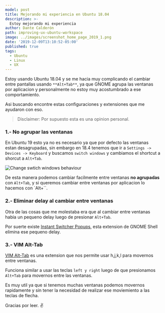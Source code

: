 ```yaml
---
model: post
title: Mejorando mi experiencia en Ubuntu 18.04 
description: >- 
  Estoy mejorando mi experiencia
author: Dante Calderón
path: improving-ux-ubuntu-workspace
image: ../images/screenshot_home_page_2019_1.png
date: '2019-12-09T13:10:52-05:00'
published: true
tags:
  - Ubuntu
  - Linux
  - UX
---
```


Estoy usando Ubuntu 18.04 y se me hacia muy complicando el cambiar entre pantallas usando `**Alt+Tab**`, ya que 
GNOME agrupa las ventanas por aplicacion y personalmente no estoy muy acostumbrado a ese comportamiento.

Asi buscando encontre estas configuraciones y extensiones que me ayudaron con eso.

> Disclaimer: Por supuesto esta es una opinion personal.

### 1.- No agrupar las ventanas

En Ubuntu 19 esto ya no es necesario ya que por defecto las ventanas estan desagrupadas, sin embargo 
en 18.4 tenemos que ir a `Settings -> Devices -> Keyboard` y buscamos `switch windows` y cambiamos el shortcut a
shorcut a `Alt+Tab`.

![Change swtich windows behaviour]()

De esta manera podemos cambiar facilmente entre ventanas **no agrupadas** con `Alt+Tab`, y si queremos
cambiar entre ventanas por aplicacion lo hacemos con `Alt+``.

### 2.- Eliminar delay al cambiar entre ventanas

Otra de las cosas que me molestaba era que al cambiar entre ventanas habia un pequeno delay luego 
de presionar `Alt+Tab`.

Por suerte existe [Instant Switcher Popups](https://extensions.gnome.org/extension/1199/instant-switcher-popups/), esta extension de GNOME Shell elimina ese pequeno delay.

### 3.- VIM Alt-Tab

[VIM Alt-Tab](https://extensions.gnome.org/extension/2212/vim-alt-tab/) es una extension que nos permite usar h,j,k,l  para movernos entre ventanas.

Funciona similar a usar las teclas `left y right` luego de que presionamos `Alt+Tab` para movernos entre las
ventanas.

Es muy util ya que si tenemos muchas ventanas podemos movernos rapidamente y sin tener la necesidad de realizar 
ese moviemiento a las teclas de flecha.

Gracias por leer. ✌

